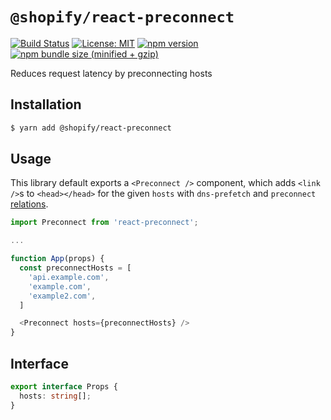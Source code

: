 # `@shopify/react-preconnect`

[![Build Status](https://travis-ci.org/Shopify/quilt.svg?branch=master)](https://travis-ci.org/Shopify/quilt)
[![License: MIT](https://img.shields.io/badge/License-MIT-green.svg)](LICENSE.md) [![npm version](https://badge.fury.io/js/%40shopify%2Freact-preconnect.svg)](https://badge.fury.io/js/%40shopify%2Freact-preconnect.svg) [![npm bundle size (minified + gzip)](https://img.shields.io/bundlephobia/minzip/@shopify/react-preconnect.svg)](https://img.shields.io/bundlephobia/minzip/@shopify/react-preconnect.svg)

Reduces request latency by preconnecting hosts

## Installation

```bash
$ yarn add @shopify/react-preconnect
```

## Usage

This library default exports a `<Preconnect />` component, which adds `<link />`s to `<head></head>` for the given `hosts` with `dns-prefetch` and `preconnect` [relations](https://developer.mozilla.org/en-US/docs/Web/HTML/Link_types).

```javascript
import Preconnect from 'react-preconnect';

...

function App(props) {
  const preconnectHosts = [
    'api.example.com',
    'example.com',
    'example2.com',
  ]

  <Preconnect hosts={preconnectHosts} />
}
```

## Interface

```typescript
export interface Props {
  hosts: string[];
}
```
